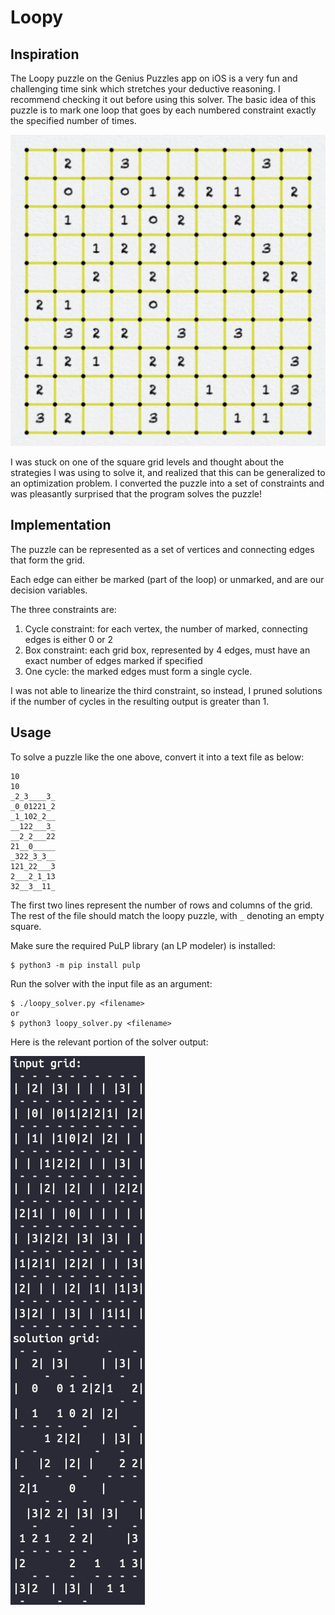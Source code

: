 # Loopy

## Inspiration

The Loopy puzzle on the Genius Puzzles app on iOS is a very fun and challenging time sink which stretches your deductive reasoning.
I recommend checking it out before using this solver. The basic idea of this puzzle is to mark one loop that goes by each numbered constraint exactly the specified number of times.

![Example Loopy Puzzle](example_puzzle.jpg)

I was stuck on one of the square grid levels and thought about the strategies I was using to solve it, and realized that this can be generalized to an optimization problem. I converted the puzzle into a set of constraints and was pleasantly surprised that the program solves the puzzle!

## Implementation

The puzzle can be represented as a set of vertices and connecting edges that form the grid.

Each edge can either be marked (part of the loop) or unmarked, and are our decision variables.

The three constraints are:
1. Cycle constraint: for each vertex, the number of marked, connecting edges is either 0 or 2
2. Box constraint: each grid box, represented by 4 edges, must have an exact number of edges marked if specified
3. One cycle: the marked edges must form a single cycle.

I was not able to linearize the third constraint, so instead, I pruned solutions if the number of cycles in the resulting output is greater than 1.

## Usage

To solve a puzzle like the one above, convert it into a text file as below:
```
10
10
_2_3____3_
_0_01221_2
_1_102_2__
__122___3_
__2_2___22
21__0_____
_322_3_3__
121_22___3
2___2_1_13
32__3__11_
```
The first two lines represent the number of rows and columns of the grid.
The rest of the file should match the loopy puzzle, with `_` denoting an empty square.

Make sure the required PuLP library (an LP modeler) is installed:
```
$ python3 -m pip install pulp
```

Run the solver with the input file as an argument:
```
$ ./loopy_solver.py <filename>
or
$ python3 loopy_solver.py <filename>
```

Here is the relevant portion of the solver output:

![Solver Output](solution_output.png)
